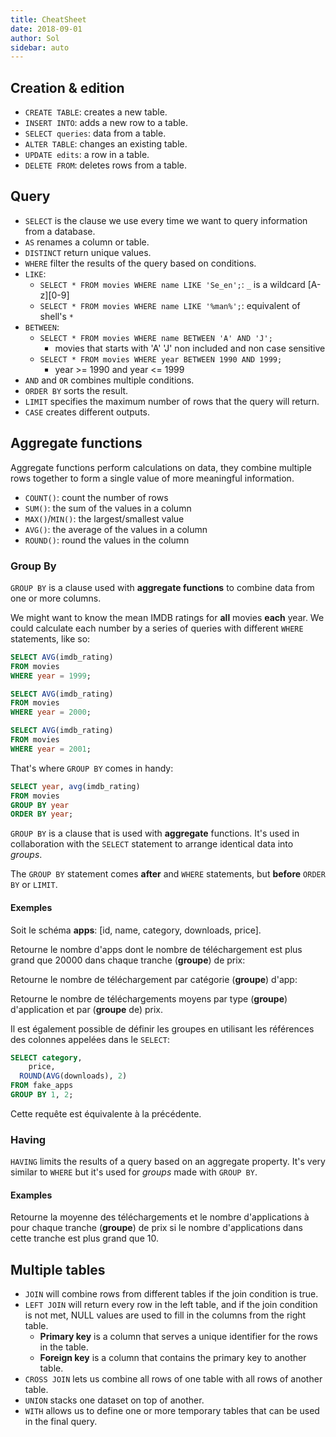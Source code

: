 ```yaml
---
title: CheatSheet
date: 2018-09-01
author: Sol
sidebar: auto
---
```


## Creation & edition

* `CREATE TABLE`: creates a new table.
* `INSERT INTO`: adds a new row to a table.
* `SELECT queries`: data from a table.
* `ALTER TABLE`: changes an existing table.
* `UPDATE edits`: a row in a table.
* `DELETE FROM`: deletes rows from a table.

## Query

* `SELECT` is the clause we use every time we want to query information from a database.
* `AS` renames a column or table.
* `DISTINCT` return unique values.
* `WHERE` filter the results of the query based on conditions.
* `LIKE`:
  * `SELECT * FROM movies WHERE name LIKE 'Se_en';`: `_` is a wildcard [A-z][0-9]
  * `SELECT * FROM movies WHERE name LIKE '%man%';`: equivalent of shell's `*`
* `BETWEEN`:
  * `SELECT * FROM movies WHERE name BETWEEN 'A' AND 'J';` 
    * movies that starts with 'A' <Fa fa="arrow-right"/>  'J' non included and non case sensitive
  * `SELECT * FROM movies WHERE year BETWEEN 1990 AND 1999;`
    *  year >= 1990 and year <= 1999
* `AND` and `OR` combines multiple conditions.
* `ORDER BY` sorts the result.
* `LIMIT` specifies the maximum number of rows that the query will return.
* `CASE` creates different outputs.

## Aggregate functions

Aggregate functions perform calculations on data, they combine multiple rows together to form a single value of more meaningful information.

* `COUNT()`: count the number of rows
* `SUM()`: the sum of the values in a column
* `MAX()`/`MIN()`: the largest/smallest value
* `AVG()`: the average of the values in a column
* `ROUND()`: round the values in the column

### Group By

`GROUP BY` is a clause used with **aggregate functions** to combine data from one or more columns.


<Spoiler tag="more">

We might want to know the mean IMDB ratings for **all** movies **each** year. We could calculate each number by a series of queries with different `WHERE` statements, like so:

```sql
SELECT AVG(imdb_rating)
FROM movies
WHERE year = 1999;

SELECT AVG(imdb_rating)
FROM movies
WHERE year = 2000;

SELECT AVG(imdb_rating)
FROM movies
WHERE year = 2001;
```

That's where `GROUP BY` comes in handy:

```sql
SELECT year, avg(imdb_rating)
FROM movies
GROUP BY year
ORDER BY year;
```

`GROUP BY` is a clause that is used with **aggregate** functions. It's used in collaboration with the `SELECT` statement to arrange identical data into *groups*.

<Container type="danger">

The `GROUP BY` statement comes **after** and `WHERE` statements, but **before** `ORDER BY` or `LIMIT`.

</Container>

#### Exemples

Soit le schéma **apps**: [id, name, category, downloads, price].

Retourne le nombre d'apps dont le nombre de téléchargement est plus grand que 20000 dans chaque tranche (**groupe**) de prix:

<Col proportions="6/6" vAlign="10">
<template slot="left">

```sql
SELECT price, count(*)
FROM apps
WHERE downloads > 20000
GROUP BY price;
```

</template>
<template slot="right">

![Image](https://i.imgur.com/FKqOxa1.png)

</template>
</Col>

Retourne le nombre de téléchargement par catégorie (**groupe**) d'app:

<Col proportions="6/6" vAlign="20">
<template slot="left">

```sql
SELECT category,
     sum(downloads) 
FROM fake_apps
GROUP BY category;
```

</template>
<template slot="right">

![Image](https://i.imgur.com/hkIypl4.png)

</template>
</Col>

Retourne le nombre de téléchargements moyens par type (**groupe**) d'application et par (**groupe** de) prix.

<Col proportions="6/6" vAlign="0">
<template slot="left">

```sql
SELECT category,
	price,
  round(avg(downloads), 2)
FROM fake_apps
GROUP BY category, price;
```

</template>
<template slot="right">

![Image](https://i.imgur.com/sTUtvZS.png)

</template>
</Col>

<Container type="info">

Il est également possible de définir les groupes en utilisant les références des colonnes appelées dans le `SELECT`:

```sql
SELECT category,
	price,
  ROUND(AVG(downloads), 2)
FROM fake_apps
GROUP BY 1, 2;
```

Cette requête est équivalente à la précédente.

</Container>

</Spoiler>


### Having

 `HAVING` limits the results of a query based on an aggregate property. It's very similar to `WHERE` but it's used for *groups* made with `GROUP BY`.


<Spoiler tag="more">

#### Examples

Retourne la moyenne des téléchargements et le nombre d'applications à pour chaque tranche (**groupe**) de prix si le nombre d'applications dans cette tranche est plus grand que 10.

<Col proportions="6/6" vAlign="15">
<template slot="left">

```sql
SELECT price,
	ROUND(AVG(downloads)),
  COUNT(*)
FROM fake_apps
GROUP BY price
HAVING COUNT(*) > 10;
```

</template>
<template slot="right">

![Image](https://i.imgur.com/vOknc7S.png)

</template>
</Col>

</Spoiler>


## Multiple tables

* `JOIN` will combine rows from different tables if the join condition is true.
* `LEFT JOIN` will return every row in the left table, and if the join condition is not met, NULL values are used to fill in the columns from the right table.
  * **Primary key** is a column that serves a unique identifier for the rows in the table.
  * **Foreign key** is a column that contains the primary key to another table.
* `CROSS JOIN` lets us combine all rows of one table with all rows of another table.
* `UNION` stacks one dataset on top of another.
* `WITH` allows us to define one or more temporary tables that can be used in the final query.